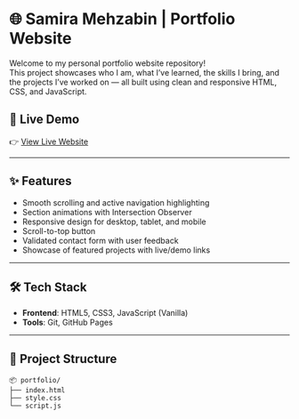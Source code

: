 # 🌐 Samira Mehzabin | Portfolio Website

Welcome to my personal portfolio website repository!  
This project showcases who I am, what I’ve learned, the skills I bring, and the projects I’ve worked on — all built using clean and responsive HTML, CSS, and JavaScript.

## 🔗 Live Demo

👉 [View Live Website](https://samiramehzabin.github.io/portfolio)

---

## ✨ Features

- Smooth scrolling and active navigation highlighting
- Section animations with Intersection Observer
- Responsive design for desktop, tablet, and mobile
- Scroll-to-top button
- Validated contact form with user feedback
- Showcase of featured projects with live/demo links

---

## 🛠️ Tech Stack

- **Frontend**: HTML5, CSS3, JavaScript (Vanilla)
- **Tools**: Git, GitHub Pages

---

## 📁 Project Structure

```plaintext
📦 portfolio/
├── index.html
├── style.css
└── script.js
